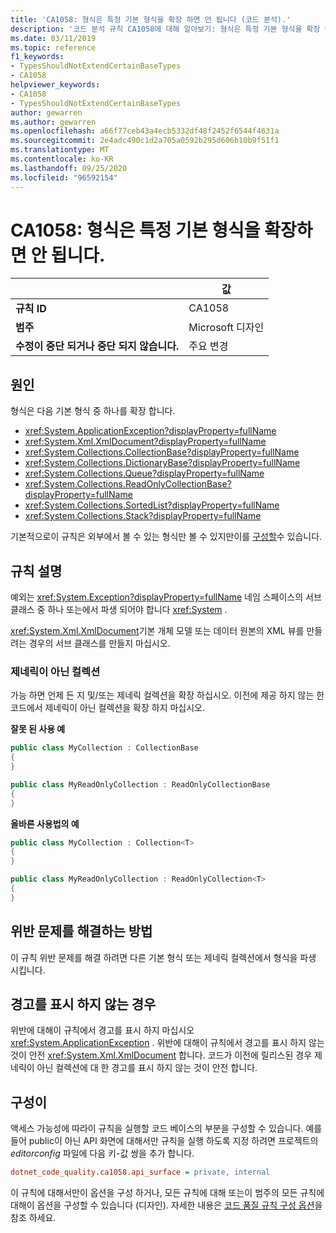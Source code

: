 ```yaml
---
title: 'CA1058: 형식은 특정 기본 형식을 확장 하면 안 됩니다 (코드 분석).'
description: '코드 분석 규칙 CA1058에 대해 알아보기: 형식은 특정 기본 형식을 확장 하면 안 됩니다.'
ms.date: 03/11/2019
ms.topic: reference
f1_keywords:
- TypesShouldNotExtendCertainBaseTypes
- CA1058
helpviewer_keywords:
- CA1058
- TypesShouldNotExtendCertainBaseTypes
author: gewarren
ms.author: gewarren
ms.openlocfilehash: a66f77ceb43a4ecb5332df48f2452f6544f4631a
ms.sourcegitcommit: 2e4adc490c1d2a705a0592b295d606b10b9f51f1
ms.translationtype: MT
ms.contentlocale: ko-KR
ms.lasthandoff: 09/25/2020
ms.locfileid: "96592154"
---
```

# <a name="ca1058-types-should-not-extend-certain-base-types"></a>CA1058: 형식은 특정 기본 형식을 확장하면 안 됩니다.

| | 값 |
|-|-|
| **규칙 ID** |CA1058|
| **범주** |Microsoft 디자인|
| **수정이 중단 되거나 중단 되지 않습니다.** |주요 변경|

## <a name="cause"></a>원인

형식은 다음 기본 형식 중 하나를 확장 합니다.

- <xref:System.ApplicationException?displayProperty=fullName>
- <xref:System.Xml.XmlDocument?displayProperty=fullName>
- <xref:System.Collections.CollectionBase?displayProperty=fullName>
- <xref:System.Collections.DictionaryBase?displayProperty=fullName>
- <xref:System.Collections.Queue?displayProperty=fullName>
- <xref:System.Collections.ReadOnlyCollectionBase?displayProperty=fullName>
- <xref:System.Collections.SortedList?displayProperty=fullName>
- <xref:System.Collections.Stack?displayProperty=fullName>

기본적으로이 규칙은 외부에서 볼 수 있는 형식만 볼 수 있지만이를 [구성할](#configurability)수 있습니다.

## <a name="rule-description"></a>규칙 설명

예외는 <xref:System.Exception?displayProperty=fullName> 네임 스페이스의 서브 클래스 중 하나 또는에서 파생 되어야 합니다 <xref:System> .

<xref:System.Xml.XmlDocument>기본 개체 모델 또는 데이터 원본의 XML 뷰를 만들려는 경우의 서브 클래스를 만들지 마십시오.

### <a name="non-generic-collections"></a>제네릭이 아닌 컬렉션

가능 하면 언제 든 지 및/또는 제네릭 컬렉션을 확장 하십시오. 이전에 제공 하지 않는 한 코드에서 제네릭이 아닌 컬렉션을 확장 하지 마십시오.

**잘못 된 사용 예**

```csharp
public class MyCollection : CollectionBase
{
}

public class MyReadOnlyCollection : ReadOnlyCollectionBase
{
}
```

**올바른 사용법의 예**

```csharp
public class MyCollection : Collection<T>
{
}

public class MyReadOnlyCollection : ReadOnlyCollection<T>
{
}
```

## <a name="how-to-fix-violations"></a>위반 문제를 해결하는 방법

이 규칙 위반 문제를 해결 하려면 다른 기본 형식 또는 제네릭 컬렉션에서 형식을 파생 시킵니다.

## <a name="when-to-suppress-warnings"></a>경고를 표시 하지 않는 경우

위반에 대해이 규칙에서 경고를 표시 하지 마십시오 <xref:System.ApplicationException> . 위반에 대해이 규칙에서 경고를 표시 하지 않는 것이 안전 <xref:System.Xml.XmlDocument> 합니다. 코드가 이전에 릴리스된 경우 제네릭이 아닌 컬렉션에 대 한 경고를 표시 하지 않는 것이 안전 합니다.

## <a name="configurability"></a>구성이

액세스 가능성에 따라이 규칙을 실행할 코드 베이스의 부분을 구성할 수 있습니다. 예를 들어 public이 아닌 API 화면에 대해서만 규칙을 실행 하도록 지정 하려면 프로젝트의 *editorconfig* 파일에 다음 키-값 쌍을 추가 합니다.

```ini
dotnet_code_quality.ca1058.api_surface = private, internal
```

이 규칙에 대해서만이 옵션을 구성 하거나, 모든 규칙에 대해 또는이 범주의 모든 규칙에 대해이 옵션을 구성할 수 있습니다 (디자인). 자세한 내용은 [코드 품질 규칙 구성 옵션](../code-quality-rule-options.md)을 참조 하세요.
